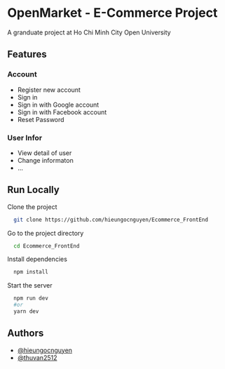 # OpenMarket - E-Commerce Project

A granduate project at Ho Chi Minh City Open University

## Features

### Account

-  Register new account
-  Sign in
-  Sign in with Google account
-  Sign in with Facebook account
-  Reset Password

### User Infor

-  View detail of user
-  Change informaton
-  ...

## Run Locally

Clone the project

```bash
  git clone https://github.com/hieungocnguyen/Ecommerce_FrontEnd
```

Go to the project directory

```bash
  cd Ecommerce_FrontEnd
```

Install dependencies

```bash
  npm install
```

Start the server

```bash
  npm run dev
  #or
  yarn dev
```

## Authors

-  [@hieungocnguyen](https://github.com/hieungocnguyen)
-  [@thuvan2512](https://github.com/thuvan2512)
